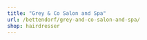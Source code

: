 ```yaml
---
title: "Grey & Co Salon and Spa"
url: /bettendorf/grey-and-co-salon-and-spa/
shop: hairdresser
---
```

